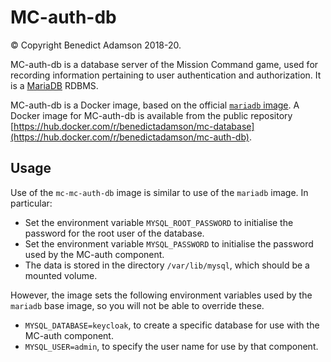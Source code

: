 # MC-auth-db
© Copyright Benedict Adamson 2018-20.

MC-auth-db is a database server of the Mission Command game, used for recording information pertaining to user authentication and authorization. It is a [MariaDB](https://mariadb.org/) RDBMS.

MC-auth-db is a Docker image, based on the official [`mariadb` image](https://hub.docker.com/_/mariadb).
A Docker image for MC-auth-db is available from the  public repository
[https://hub.docker.com/r/benedictadamson/mc-database](https://hub.docker.com/r/benedictadamson/mc-auth-db).

## Usage
Use of the `mc-mc-auth-db` image is similar to use of the `mariadb` image. In particular:
* Set the environment variable `MYSQL_ROOT_PASSWORD` to initialise the password for the root user of the database.
* Set the environment variable `MYSQL_PASSWORD` to initialise the password used by the MC-auth component.
* The data is stored in the directory `/var/lib/mysql`, which should be a mounted volume.

However, the image sets the following environment variables used by the `mariadb` base image, so you will not be able to override these.
* `MYSQL_DATABASE=keycloak`, to create a specific database for use with the MC-auth component.
* `MYSQL_USER=admin`, to specify the user name for use by that component.